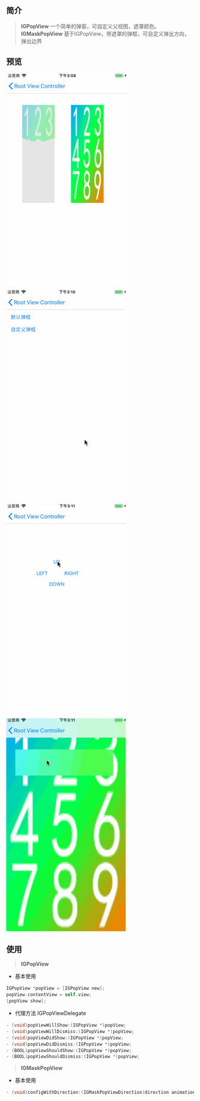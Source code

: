 ## 简介
> **IGPopView** 一个简单的弹窗，可自定义父视图，遮罩颜色。
**IGMaskPopView** 基于IGPopView，带遮罩的弹框，可自定义弹出方向，弹出边界

## 预览
![Mask动画](https://github.com/gongsunqingyang/IGMaskPopView/blob/master/Preview/Untitled.gif)![Pop弹框](https://github.com/gongsunqingyang/IGMaskPopView/blob/master/Preview/Untitled1.gif)![PopMask动画弹框](https://github.com/gongsunqingyang/IGMaskPopView/blob/master/Preview/Untitled2.gif)![Example](https://github.com/gongsunqingyang/IGMaskPopView/blob/master/Preview/Untitled3.gif)

## 使用

> **IGPopView**

- 基本使用
```objective-c
IGPopView *popView = [IGPopView new];
popView.contentView = self.view;
[popView show];
```
- 代理方法 IGPopViewDelegate

```objective-c
- (void)popViewWillShow:(IGPopView *)popView;       
- (void)popViewWillDismiss:(IGPopView *)popView;
- (void)popViewDidShow:(IGPopView *)popView;
- (void)popViewDidDismiss:(IGPopView *)popView;
- (BOOL)popViewShouldShow:(IGPopView *)popView;
- (BOOL)popViewShouldDismiss:(IGPopView *)popView;
```

> **IGMaskPopView**

- 基本使用
```objective-c
- (void)configWithDirection:(IGMaskPopViewDirection)direction animationDuration:(CGFloat)animationDuration containerRect:(CGRect)containerRect;
```
